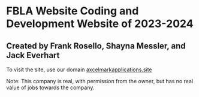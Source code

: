<h1>FBLA Website Coding and Development Website of 2023-2024</h1>
<h2>Created by Frank Rosello, Shayna Messler, and Jack Everhart</h2>
<p>To visit the site, use our domain <a href="https://axcelmarkapplications.site">axcelmarkapplications.site</a></p>
<p>Note: This company is real, with permission from the owner, but has no real value of jobs towards the company.</p>
